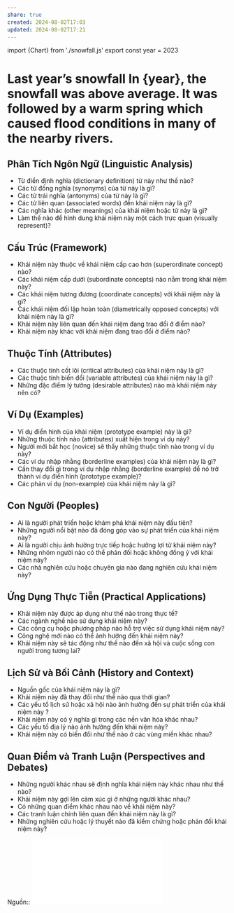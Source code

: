 ```yaml
---
share: true
created: 2024-08-02T17:03
updated: 2024-08-02T17:21
---
```

import {Chart} from './snowfall.js'
export const year = 2023 

# Last year’s snowfall In {year}, the snowfall was above average. It was followed by a warm spring which caused flood conditions in many of the nearby rivers. 

<Chart year={year} color="#fcb32c" />

## Phân Tích Ngôn Ngữ (Linguistic Analysis)
- Từ điển định nghĩa (dictionary definition) từ này như thế nào?
- Các từ đồng nghĩa (synonyms) của từ này là gì?
- Các từ trái nghĩa (antonyms) của từ này là gì?
- Các từ liên quan (associated words) đến khái niệm này là gì?
- Các nghĩa khác (other meanings) của khái niệm hoặc từ này là gì?
- Làm thế nào để hình dung khái niệm này một cách trực quan (visually represent)?

## Cấu Trúc (Framework)
- Khái niệm này thuộc về khái niệm cấp cao hơn (superordinate concept) nào?
- Các khái niệm cấp dưới (subordinate concepts) nào nằm trong khái niệm này?
- Các khái niệm tương đương (coordinate concepts) với khái niệm này là gì?
- Các khái niệm đối lập hoàn toàn (diametrically opposed concepts) với khái niệm này là gì?
- Khái niệm này liên quan đến khái niệm đang trao đổi ở điểm nào?
- Khái niệm này khác với khái niệm đang trao đổi ở điểm nào?

## Thuộc Tính (Attributes)
- Các thuộc tính cốt lõi (critical attributes) của khái niệm này là gì?
- Các thuộc tính biến đổi (variable attributes) của khái niệm này là gì?
- Những đặc điểm lý tưởng (desirable attributes) nào mà khái niệm này nên có?

## Ví Dụ (Examples)
- Ví dụ điển hình của khái niệm (prototype example) này là gì?
- Những thuộc tính nào (attributes) xuất hiện trong ví dụ này?
- Người mới bắt học (novice) sẽ thấy những thuộc tính nào trong ví dụ này?
- Các ví dụ nhập nhằng (borderline examples) của khái niệm này là gì?
- Cần thay đổi gì trong ví dụ nhập nhằng (borderline example) để nó trở thành ví dụ điển hình (prototype example)?
- Các phản ví dụ (non-example) của khái niệm này là gì?

## Con Người (Peoples)
- Ai là người phát triển hoặc khám phá khái niệm này đầu tiên?
- Những người nổi bật nào đã đóng góp vào sự phát triển của khái niệm này?
- Ai là người chịu ảnh hưởng trực tiếp hoặc hưởng lợi từ khái niệm này?
- Những nhóm người nào có thể phản đối hoặc không đồng ý với khái niệm này?
- Các nhà nghiên cứu hoặc chuyên gia nào đang nghiên cứu khái niệm này?

## Ứng Dụng Thực Tiễn (Practical Applications)
- Khái niệm này được áp dụng như thế nào trong thực tế?
- Các ngành nghề nào sử dụng khái niệm này?
- Các công cụ hoặc phương pháp nào hỗ trợ việc sử dụng khái niệm này?
- Công nghệ mới nào có thể ảnh hưởng đến khái niệm này?
- Khái niệm này sẽ tác động như thế nào đến xã hội và cuộc sống con người trong tương lai?

## Lịch Sử và Bối Cảnh (History and Context) 
- Nguồn gốc của khái niệm này là gì?
- Khái niệm này đã thay đổi như thế nào qua thời gian?
- Các yếu tố lịch sử hoặc xã hội nào ảnh hưởng đến sự phát triển của khái niệm này ?
- Khái niệm này có ý nghĩa gì trong các nền văn hóa khác nhau?
- Các yếu tố địa lý nào ảnh hưởng đến khái niệm này?
- Khái niệm này có biến đổi như thế nào ở các vùng miền khác nhau?

## Quan Điểm và Tranh Luận (Perspectives and  Debates)
- Những người khác nhau sẽ định nghĩa khái niệm này khác nhau như thế nào?
- Khái niệm này gợi lên cảm xúc gì ở những người khác nhau?
- Có những quan điểm khác nhau nào về khái niệm này?
- Các tranh luận chính liên quan đến khái niệm này là gì?
- Những nghiên cứu hoặc lý thuyết nào đã kiểm chứng hoặc phản đối khái niệm này?

Nguồn:: ![Khai thác một từ khoá.pdf](../../../../assets/attachments/Khai%20th%C3%A1c%20m%E1%BB%99t%20t%E1%BB%AB%20kho%C3%A1.pdf)
